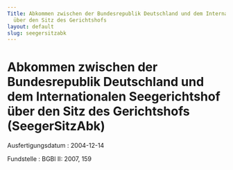 ```yaml
---
Title: Abkommen zwischen der Bundesrepublik Deutschland und dem Internationalen Seegerichtshof
  über den Sitz des Gerichtshofs
layout: default
slug: seegersitzabk
---
```


# Abkommen zwischen der Bundesrepublik Deutschland und dem Internationalen Seegerichtshof über den Sitz des Gerichtshofs (SeegerSitzAbk)

Ausfertigungsdatum
:   2004-12-14

Fundstelle
:   BGBl II: 2007, 159

